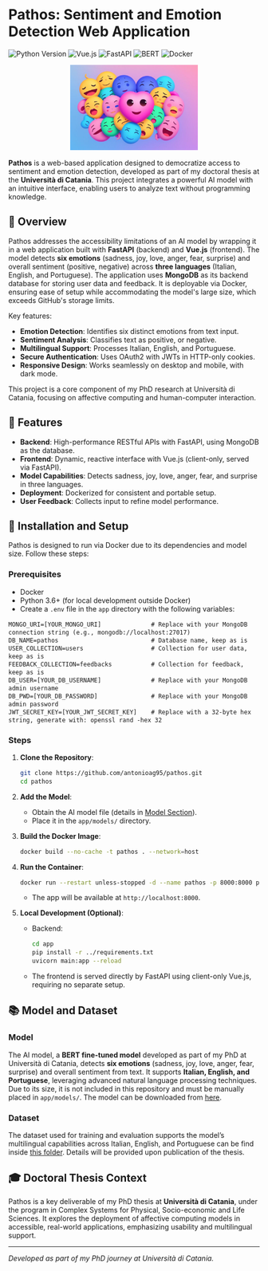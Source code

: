 
# Pathos: Sentiment and Emotion Detection Web Application

![Python Version](https://img.shields.io/badge/python-3.6%2B-blue?style=flat-square)
![Vue.js](https://img.shields.io/badge/Vue.js-3.x-green?style=flat-square)
![FastAPI](https://img.shields.io/badge/FastAPI-0.68%2B-red?style=flat-square)
![BERT](https://img.shields.io/badge/BERT-fine--tuned-orange?style=flat-square)
![Docker](https://img.shields.io/badge/docker-%230db7ed.svg?style=flat-square&logo=docker&logoColor=white)

<p align="center">
  <img width="256" height="171" src="app/static/img/emotions-banner.jpg">
</p>

**Pathos** is a web-based application designed to democratize access to sentiment and emotion detection, developed as part of my doctoral thesis at the **Università di Catania**. This project integrates a powerful AI model with an intuitive interface, enabling users to analyze text without programming knowledge.

## 🌟 Overview

Pathos addresses the accessibility limitations of an AI model by wrapping it in a web application built with **FastAPI** (backend) and **Vue.js** (frontend). The model detects **six emotions** (sadness, joy, love, anger, fear, surprise) and overall sentiment (positive, negative) across **three languages** (Italian, English, and Portuguese). The application uses **MongoDB** as its backend database for storing user data and feedback. It is deployable via Docker, ensuring ease of setup while accommodating the model's large size, which exceeds GitHub's storage limits.

Key features:
- **Emotion Detection**: Identifies six distinct emotions from text input.
- **Sentiment Analysis**: Classifies text as positive, or negative.
- **Multilingual Support**: Processes Italian, English, and Portuguese.
- **Secure Authentication**: Uses OAuth2 with JWTs in HTTP-only cookies.
- **Responsive Design**: Works seamlessly on desktop and mobile, with dark mode.

This project is a core component of my PhD research at Università di Catania, focusing on affective computing and human-computer interaction.

## 🚀 Features

- **Backend**: High-performance RESTful APIs with FastAPI, using MongoDB as the database.
- **Frontend**: Dynamic, reactive interface with Vue.js (client-only, served via FastAPI).
- **Model Capabilities**: Detects sadness, joy, love, anger, fear, and surprise in three languages.
- **Deployment**: Dockerized for consistent and portable setup.
- **User Feedback**: Collects input to refine model performance.

## 🔧 Installation and Setup

Pathos is designed to run via Docker due to its dependencies and model size. Follow these steps:

### Prerequisites
- Docker
- Python 3.6+ (for local development outside Docker)
- Create a `.env` file in the `app` directory with the following variables:

```plaintext
MONGO_URI=[YOUR_MONGO_URI]              # Replace with your MongoDB connection string (e.g., mongodb://localhost:27017)
DB_NAME=pathos                          # Database name, keep as is
USER_COLLECTION=users                   # Collection for user data, keep as is
FEEDBACK_COLLECTION=feedbacks           # Collection for feedback, keep as is
DB_USER=[YOUR_DB_USERNAME]              # Replace with your MongoDB admin username
DB_PWD=[YOUR_DB_PASSWORD]               # Replace with your MongoDB admin password
JWT_SECRET_KEY=[YOUR_JWT_SECRET_KEY]    # Replace with a 32-byte hex string, generate with: openssl rand -hex 32
```

### Steps

1. **Clone the Repository**:

   ```bash
   git clone https://github.com/antonioag95/pathos.git
   cd pathos
   ```

2. **Add the Model**:

   - Obtain the AI model file (details in [Model Section](#-model-and-dataset)).
   - Place it in the `app/models/` directory.

3. **Build the Docker Image**:

   ```bash
   docker build --no-cache -t pathos . --network=host
   ```

4. **Run the Container**:

   ```bash
   docker run --restart unless-stopped -d --name pathos -p 8000:8000 pathos
   ```

   - The app will be available at `http://localhost:8000`.

5. **Local Development (Optional)**:

   - Backend:

     ```bash
     cd app
     pip install -r ../requirements.txt
     uvicorn main:app --reload
     ```

   - The frontend is served directly by FastAPI using client-only Vue.js, requiring no separate setup.

## 📚 Model and Dataset

### Model
The AI model, a **BERT fine-tuned model** developed as part of my PhD at Università di Catania, detects **six emotions** (sadness, joy, love, anger, fear, surprise) and overall sentiment from text. It supports **Italian, English, and Portuguese**, leveraging advanced natural language processing techniques. Due to its size, it is not included in this repository and must be manually placed in `app/models/`. The model can be downloaded from [here](https://1drv.ms/u/c/a2bf6180319a29bd/EcUeM06-gXNDjL8Nc1HiAQ0BDbfMcz9AdSL7JEbEEvr_Lw?e=ONBFJK).

### Dataset
The dataset used for training and evaluation supports the model’s multilingual capabilities across Italian, English, and Portuguese can be find inside [this folder](https://1drv.ms/f/c/a2bf6180319a29bd/Eqdw3N--D5tJsl2edeNGOCgBwmOBRKEtQu0Q-Mjd4yJvFQ?e=aRRfiY). Details will be provided upon publication of the thesis.

## 🎓 Doctoral Thesis Context

Pathos is a key deliverable of my PhD thesis at **Università di Catania**, under the program in Complex Systems for Physical, Socio-economic and Life Sciences. It explores the deployment of affective computing models in accessible, real-world applications, emphasizing usability and multilingual support.

---

*Developed as part of my PhD journey at Università di Catania.*